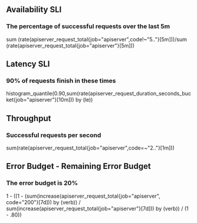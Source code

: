 ## Availability SLI
### The percentage of successful requests over the last 5m

sum (rate(apiserver_request_total{job="apiserver",code!~"5.."}[5m]))/sum (rate(apiserver_request_total{job="apiserver"}[5m]))


## Latency SLI
### 90% of requests finish in these times

histogram_quantile(0.90,sum(rate(apiserver_request_duration_seconds_bucket{job="apiserver"}[10m])) by (le))


## Throughput
### Successful requests per second

sum(rate(apiserver_request_total{job="apiserver",code=~"2.."}[1m]))


## Error Budget - Remaining Error Budget
### The error budget is 20%

1 - ((1 - (sum(increase(apiserver_request_total{job="apiserver", code="200"}[7d])) by (verb)) / sum(increase(apiserver_request_total{job="apiserver"}[7d])) by (verb)) / (1 - .80))

